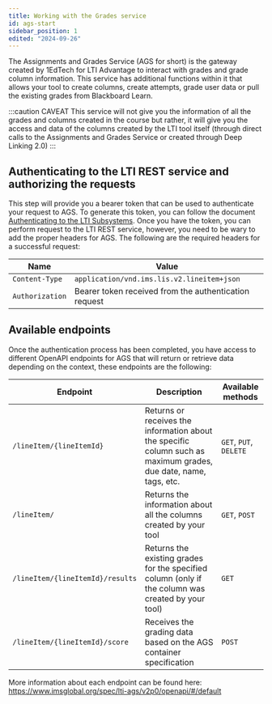 ```yaml
---
title: Working with the Grades service
id: ags-start
sidebar_position: 1
edited: "2024-09-26"
---
```


The Assignments and Grades Service (AGS for short) is the gateway created by 1EdTech for LTI Advantage to interact with grades and grade column information. This service has additional functions within it that allows your tool to create columns, create attempts, grade user data or pull the existing grades from Blackboard Learn.

:::caution CAVEAT
This service will not give you the information of all the grades and columns created in the course but rather, it will give you the access and data of the columns created by the LTI tool itself (through direct calls to the Assignments and Grades Service or created through Deep Linking 2.0)
:::

## Authenticating to the LTI REST service and authorizing the requests

This step will provide you a bearer token that can be used to authenticate your request to AGS. To generate this token, you can follow the document [Authenticating to the LTI Subsystems](../01-authenticating-to-ags.md). Once you have the token, you can perform request to the LTI REST service, however, you need to be wary to add the proper headers for AGS. The following are the required headers for a successful request:

| Name            | Value                                                 |
| --------------- | ----------------------------------------------------- |
| `Content-Type`  | `application/vnd.ims.lis.v2.lineitem+json`            |
| `Authorization` | Bearer token received from the authentication request |

## Available endpoints

Once the authentication process has been completed, you have access to different OpenAPI endpoints for AGS that will return or retrieve data depending on the context, these endpoints are the following:

| Endpoint                         | Description                                                                                                      | Available methods      |
| -------------------------------- | ---------------------------------------------------------------------------------------------------------------- | ---------------------- |
| `/lineItem/{lineItemId}`         | Returns or receives the information about the specific column such as maximum grades, due date, name, tags, etc. | `GET`, `PUT`, `DELETE` |
| `/lineItem/`                     | Returns the information about all the columns created by your tool                                               | `GET`, `POST`          |
| `/lineItem/{lineItemId}/results` | Returns the existing grades for the specified column (only if the column was created by your tool)               | `GET`                  |
| `/lineItem/{lineItemId}/score`   | Receives the grading data based on the AGS container specification                                               | `POST`                 |

More information about each endpoint can be found here: <https://www.imsglobal.org/spec/lti-ags/v2p0/openapi/#/default>
